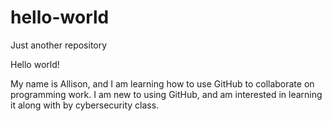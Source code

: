 # hello-world
Just another repository

Hello world!

My name is Allison, and I am learning how to use GitHub to collaborate on programming work.
I am new to using GitHub, and am interested in learning it along with by cybersecurity class.

